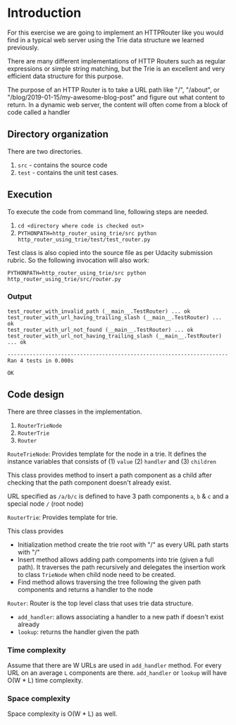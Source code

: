 # Introduction

For this exercise we are going to implement an HTTPRouter like you would find in a typical web server using the Trie data structure we learned previously.

There are many different implementations of HTTP Routers such as regular expressions or simple string matching, but the Trie is an excellent and very efficient data structure for this purpose.

The purpose of an HTTP Router is to take a URL path like "/", "/about", or "/blog/2019-01-15/my-awesome-blog-post" and figure out what content to return. In a dynamic web server, the content will often come from a block of code called a handler

## Directory organization

There are two directories. 
1. `src` - contains the source code
2. `test` - contains the unit test cases. 

## Execution

To execute the code from command line, following steps are needed.

1. `cd <directory where code is checked out>`
2. `PYTHONPATH=http_router_using_trie/src python http_router_using_trie/test/test_router.py`

Test class is also copied into the source file as per Udacity submission rubric. So the following invocation will also work:

```PYTHONPATH=http_router_using_trie/src python http_router_using_trie/src/router.py```

### Output
```
test_router_with_invalid_path (__main__.TestRouter) ... ok
test_router_with_url_having_trailing_slash (__main__.TestRouter) ... ok
test_router_with_url_not_found (__main__.TestRouter) ... ok
test_router_with_url_not_having_trailing_slash (__main__.TestRouter) ... ok

----------------------------------------------------------------------
Ran 4 tests in 0.000s

OK
```


## Code design

There are three classes in the implementation.

1. `RouterTrieNode`
2. `RouterTrie`
3. `Router`

`RouteTrieNode`: Provides template for the node in a trie. It defines the instance variables that consists of (1) `value` (2) `handler` and (3) `children`

This class provides method to insert a path component as a child after checking that the path component doesn't already exist.

URL specified as `/a/b/c` is defined to have 3 path components `a`, `b` & `c` and a special node `/` (root node)

`RouterTrie`: Provides template for trie.

This class provides 
- Initialization method create the trie root with "/" as every URL path starts with "/"
- Insert method allows adding path compoments into trie (given a full path). It traverses the path recursively and delegates the insertion work to class `TrieNode` when child node need to be created.
- Find method allows traversing the tree following the given path components and returns a handler to the node

`Router`: Router is the top level class that uses trie data structure. 

- `add_handler`: allows associating a handler to a new path if doesn't exist already
- `lookup`: returns the handler given the path

### Time complexity

Assume that there are W URLs are used in `add_handler` method. For every URL on an average `L` components are there. `add_handler` or `lookup` will have O(W * L) time complexity. 

### Space complexity

Space complexity is O(W * L) as well.
